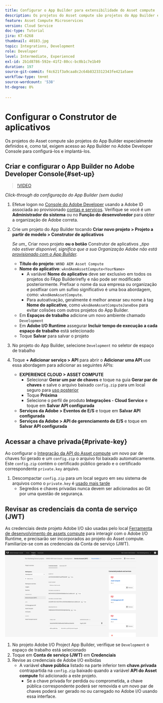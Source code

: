 ```yaml
---
title: Configurar o App Builder para extensibilidade do Asset compute
description: Os projetos do Asset compute são projetos do App Builder especialmente definidos e, como tal, exigem acesso ao App Builder no Adobe Developer Console para configurá-los e implantá-los.
feature: Asset Compute Microservices
version: Cloud Service
doc-type: Tutorial
jira: KT-6268
thumbnail: 40183.jpg
topic: Integrations, Development
role: Developer
level: Intermediate, Experienced
exl-id: 2b1d8786-592e-41f2-80cc-bc0b1c7e1b49
duration: 197
source-git-commit: f4c621f3a9caa8c2c64b8323312343fe421a5aee
workflow-type: tm+mt
source-wordcount: '538'
ht-degree: 0%

---
```


# Configurar o Construtor de aplicativos

Os projetos do Asset compute são projetos do App Builder especialmente definidos e, como tal, exigem acesso ao App Builder no Adobe Developer Console para configurá-los e implantá-los.

## Criar e configurar o App Builder no Adobe Developer Console{#set-up}

>[!VIDEO](https://video.tv.adobe.com/v/40183?quality=12&learn=on)

_Click-through da configuração do App Builder (sem áudio)_

1. Efetue logon no [Console do Adobe Developer](https://console.adobe.io) usando a Adobe ID associada ao provisionado [contas e serviços](./accounts-and-services.md). Verifique se você é um __Administrador do sistema__ ou no __Função do desenvolvedor__ para obter a organização de Adobe correta.
1. Crie um projeto do App Builder tocando __Criar novo projeto > Projeto a partir de modelo > Construtor de aplicativos__

   _Se um__ Criar novo projeto __ou o botão__ Construtor de aplicativos __tipo não estiver disponível, significa que a sua Organização Adobe não está [provisionado com o App Builder](#request-adobe-project-app-builder)._

   + __Título do projeto__: `WKND AEM Asset Compute`
   + __Nome do aplicativo__: `wkndAemAssetCompute<YourName>`
      + A variável __Nome do aplicativo__ deve ser exclusivo em todos os projetos do FApp Builderirefly e não pode ser modificado posteriormente. Prefixar o nome da sua empresa ou organização e postfixar com um sufixo significativo é uma boa abordagem, como: `wkndAemAssetCompute`.
      + Para autoativação, geralmente é melhor anexar seu nome à tag __Nome do aplicativo__, como `wkndAemAssetComputeJaneDoe` para evitar colisões com outros projetos do App Builder.
   + Em __Espaços de trabalho__ adicione um novo ambiente chamado `Development`
   + Em __Adobe I/O Runtime__ assegurar __Incluir tempo de execução a cada espaço de trabalho__ está selecionado
   + Toque __Salvar__ para salvar o projeto
1. No projeto do App Builder, selecione `Development` no seletor de espaço de trabalho
1. Toque __+ Adicionar serviço > API__ para abrir o __Adicionar uma API__ use essa abordagem para adicionar as seguintes APIs:

   + __EXPERIENCE CLOUD > ASSET COMPUTE__
      + Selecionar __Gerar um par de chaves__ e toque na guia __Gerar par de chaves__ e salve o arquivo baixado `config.zip` para um local seguro para [uso posterior](#private-key)
      + Toque __Próxima__
      + Selecione o perfil de produto __Integrações - Cloud Service__ e toque em __Salvar API configurada__
   + __Serviços da Adobe > Eventos de E/S__ e toque em __Salvar API configurada__
   + __Serviços da Adobe > API de gerenciamento de E/S__ e toque em __Salvar API configurada__

## Acessar a chave privada{#private-key}

Ao configurar o [Integração da API do Asset compute](#set-up) um novo par de chaves foi gerado e um `config.zip` o arquivo foi baixado automaticamente. Este `config.zip` contém o certificado público gerado e o certificado correspondente `private.key` arquivo.

1. Descompactar `config.zip` para um local seguro em seu sistema de arquivos como o `private.key` é [usado mais tarde](../develop/environment-variables.md)
   + Segredos e chaves privadas nunca devem ser adicionados ao Git por uma questão de segurança.

## Revisar as credenciais da conta de serviço (JWT)

As credenciais deste projeto Adobe I/O são usadas pelo local [Ferramenta de desenvolvimento de assets compute](../develop/development-tool.md) para interagir com o Adobe I/O Runtime, e precisarão ser incorporados ao projeto do Asset compute. Familiarize-se com as credenciais da Conta de serviço (JWT).

![Credenciais da conta de serviço do Adobe Developer](./assets/app-builder/service-account.png)

1. No projeto Adobe I/O Project App Builder, verifique se `Development` o espaço de trabalho está selecionado
1. Toque em __Conta de serviço (JWT)__ em __Credenciais__
1. Revise as credenciais de Adobe I/O exibidas
   + A variável __chave pública__ listado na parte inferior tem __chave.privada__ contrapartida na `config.zip` baixado quando a variável __API do Asset compute__ foi adicionado a este projeto.
      + Se a chave privada for perdida ou comprometida, a chave pública correspondente poderá ser removida e um novo par de chaves poderá ser gerado no ou carregado no Adobe I/O usando essa interface.
